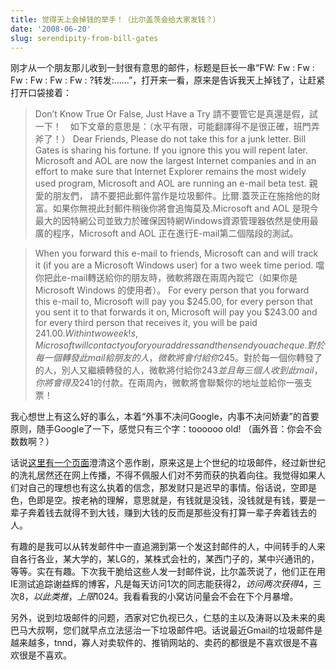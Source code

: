 ```yaml
---
title: 觉得天上会掉钱的举手！（比尔盖茨会给大家发钱？）
date: '2008-06-20'
slug: serendipity-from-bill-gates
---
```


刚才从一个朋友那儿收到一封很有意思的邮件，标题是巨长一串“FW: Fw : Fw : Fw : Fw : Fw : Fw : ?转发:……”，打开来一看，原来是告诉我天上掉钱了，让赶紧打开口袋接着：

> Don’t Know True Or False, Just Have a Try
請不要管它是真還是假，試一下！　如下文章的意思是：（水平有限，可能翻譯得不是很正確，班門弄斧了！）
Dear Friends,
Please do not take this for a junk letter. Bill Gates is sharing his fortune. If you ignore this you will repent later. Microsoft and AOL are now the largest Internet companies and in an effort to make sure that Internet Explorer remains the most widely used program, Microsoft and AOL are running an e-mail beta test.
親愛的朋友們，
請不要把此郵件當作是垃圾郵件。比爾.蓋茨正在施捨他的財富。如果你無視此封郵件稍後你將會追悔莫及.Microsoft and AOL 是現今最大的因特網公司並致力於確保因特網Windows資源管理器依然是使用最廣的程序，Microsoft and AOL 正在進行E-mail第二個階段的測試。

> When you forward this e-mail to friends, Microsoft can and will track it (if you are a Microsoft Windows user) for a two week time period.
噹你把此e-mail轉送給你的朋友時，微軟將跟在兩周內蹤它（如果你是Microsoft Windows 的使用者）。
For every person that you forward this e-mail to, Microsoft will pay you $245.00, for every person that you sent it to that forwards it on, Microsoft will pay you $243.00 and for every third person that receives it, you will be paid $241.00. Within two week! s, Microsoft will contact you for your address and then send you a cheque.
對於每一個轉發此mail給朋友的人，微軟將會付給你$245。對於每一個你轉發了的人，別人又繼續轉發的人，微軟將付給你$243並且每三個人收到此mail，你將會得及$241的付款。在兩周內，微軟將會聯繫你的地址並給你一張支票！

我心想世上有这么好的事么，本着“外事不决问Google，内事不决问娇妻”的首要原则，随手Google了一下，感觉只有三个字：toooooo old! （画外音：你会不会数数啊？）

话说[这里有一个页面](http://urbanlegends.about.com/library/blmsaol.htm)澄清这个恶作剧，原来这是上个世纪的垃圾邮件，经过新世纪的洗礼居然还在网上传播，不得不佩服人们对不劳而获的执着向往。我觉得如果人们对自己的理想也有这么执着的信念，那发财只是迟早的事情。俗话说，空即是色，色即是空。按老衲的理解，意思就是，有钱就是没钱，没钱就是有钱，要是一辈子奔着钱去就得不到大钱，赚到大钱的反而是那些没有打算一辈子奔着钱去的人。

有趣的是我可以从转发邮件中一直追溯到第一个发这封邮件的人，中间转手的人来自各行各业，某大学的，某LG的，某株式会社的，某西门子的，某中兴通讯的，等等。实在有趣。下次我干脆给这些人发一封邮件说，比尔盖茨说了，他们正在用IE测试追踪谢益辉的博客，凡是每天访问1次的同志能获得$2，访问两次获得$4，三次$8，以此类推，上限$1024。我看看我的小窝访问量会不会在下个月暴增。

另外，说到垃圾邮件的问题，洒家对它仇视已久，仁慈的主以及涛哥以及未来的奥巴马大叔啊，您们就早点立法惩治一下垃圾邮件吧。话说最近Gmail的垃圾邮件是越来越多，tnnd，寡人对卖软件的、推销网站的、卖药的都很是不喜欢很是不喜欢很是不喜欢。
